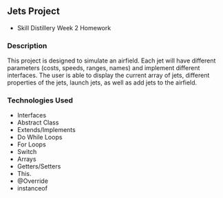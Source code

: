 ## Jets Project

* Skill Distillery Week 2 Homework

### Description

This project is designed to simulate an airfield. Each jet will have different parameters (costs, speeds, ranges, names) and implement different interfaces. The user is able to display the current array of jets, different properties of the jets, launch jets, as well as add jets to the airfield.

### Technologies Used

* Interfaces
* Abstract Class
* Extends/Implements
* Do While Loops
* For Loops
* Switch
* Arrays
* Getters/Setters
* This.
* @Override
* instanceof
